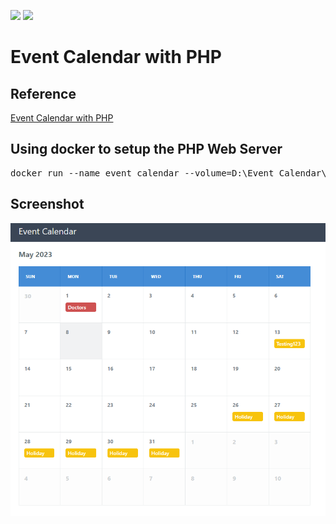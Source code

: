<img src="https://img.shields.io/badge/language-php-%234F5D95.svg"/> <img src="https://img.shields.io/github/last-commit/vmzcloud/PHP_Event_Calendar.svg"/>
# Event Calendar with PHP

## Reference
<a href="https://codeshack.io/event-calendar-php/" target="_blank">Event Calendar with PHP</a>

## Using docker to setup the PHP Web Server
<pre>
docker run --name event_calendar --volume=D:\Event_Calendar\html:/var/www/html --workdir=/var/www/html -p 80:80 --restart=no --runtime=runc -d php:8.0.27-apache
</pre>

## Screenshot
![Event_Calendar](Screenshot/Screenshot_Event_Calendar.PNG)
